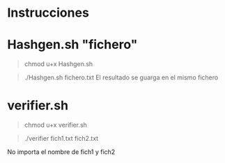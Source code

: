 Instrucciones
=

Hashgen.sh "fichero"
===
> chmod u+x Hashgen.sh

> ./Hashgen.sh fichero.txt
El resultado se guarga en el mismo fichero

verifier.sh
===
> chmod u+x verifier.sh

> ./verifier fich1.txt fich2.txt

No importa el nombre de fich1 y fich2